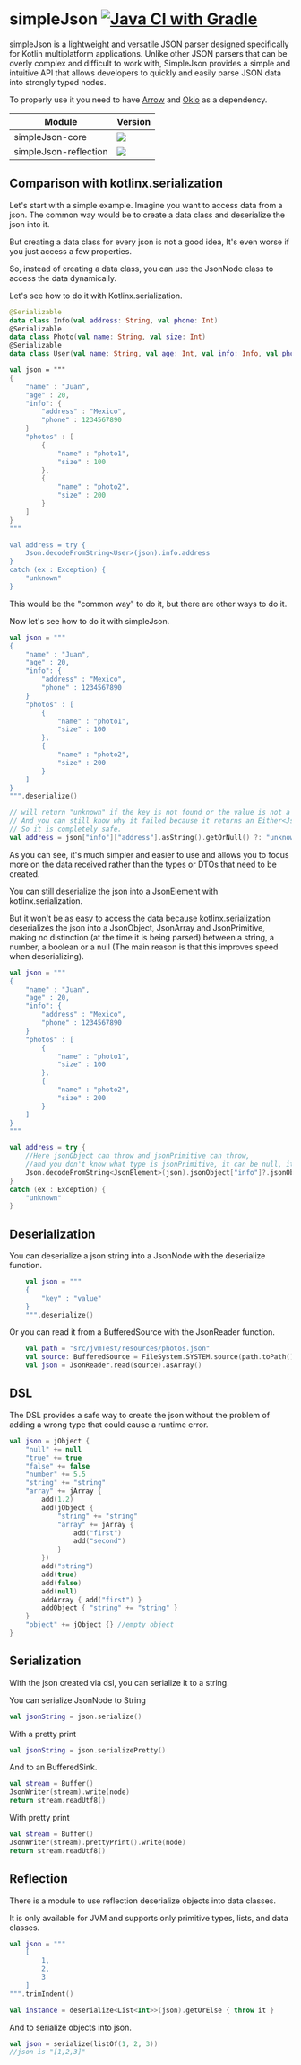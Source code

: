 # simpleJson [![Java CI with Gradle](https://github.com/xBaank/simpleJson/actions/workflows/gradle.yml/badge.svg)](https://github.com/xBaank/simpleJson/actions/workflows/gradle.yml) 

simpleJson is a lightweight and versatile JSON parser designed specifically for Kotlin multiplatform applications. Unlike other JSON parsers that can be overly complex and difficult to work with, SimpleJson provides a simple and intuitive API that allows developers to quickly and easily parse JSON data into strongly typed nodes.

To properly use it you need to have <a href="https://github.com/arrow-kt/arrow">Arrow</a> and <a href="https://github.com/square/okio">Okio</a> as a dependency.


| Module                | Version                                                                                                                                                                  |
|-----------------------|--------------------------------------------------------------------------------------------------------------------------------------------------------------------------|
| simpleJson-core       | [![](https://img.shields.io/maven-central/v/io.github.xbaank/simpleJson-core)](https://central.sonatype.com/artifact/io.github.xbaank/simpleJson-core/1.0.0)             |
| simpleJson-reflection | [![](https://img.shields.io/maven-central/v/io.github.xbaank/simpleJson-reflection)](https://central.sonatype.com/artifact/io.github.xbaank/simpleJson-reflection/1.0.0) |


## Comparison with kotlinx.serialization
Let's start with a simple example. Imagine you want to access data from a json. 
The common way would be to create a data class and deserialize the json into it.

But creating a data class for every json is not a good idea, It's even worse if you just access a few properties.

So, instead of creating a data class, you can use the JsonNode class to access the data dynamically.

Let's see how to do it with Kotlinx.serialization.

```kotlin
@Serializable
data class Info(val address: String, val phone: Int)
@Serializable
data class Photo(val name: String, val size: Int)
@Serializable
data class User(val name: String, val age: Int, val info: Info, val photos: List<Photo>)

val json = """
{
    "name" : "Juan",
    "age" : 20,
    "info": {
        "address" : "Mexico",
        "phone" : 1234567890
    }
    "photos" : [
        {
            "name" : "photo1",
            "size" : 100
        },
        {
            "name" : "photo2",
            "size" : 200
        }
    ]
}
"""

val address = try {
    Json.decodeFromString<User>(json).info.address
}
catch (ex : Exception) {
    "unknown"
}
```

This would be the "common way" to do it, but there are other ways to do it.

Now let's see how to do it with simpleJson.

```kotlin
val json = """
{
    "name" : "Juan",
    "age" : 20,
    "info": {
        "address" : "Mexico",
        "phone" : 1234567890
    }
    "photos" : [
        {
            "name" : "photo1",
            "size" : 100
        },
        {
            "name" : "photo2",
            "size" : 200
        }
    ]
}
""".deserialize()

// will return "unknown" if the key is not found or the value is not a string
// And you can still know why it failed because it returns an Either<JsonException, String>
// So it is completely safe.
val address = json["info"]["address"].asString().getOrNull() ?: "unknown"
```

As you can see, it's much simpler and easier to use and allows you to focus more on the 
data received rather than the types or DTOs that need to be created.

You can still deserialize the json into a JsonElement with kotlinx.serialization.

But it won't be as easy to access the data because kotlinx.serialization deserializes the json into a JsonObject, JsonArray and JsonPrimitive,
making no distinction (at the time it is being parsed) between a string, a number, a boolean or a null (The main reason is that this improves speed when deserializing).

```kotlin
val json = """
{
    "name" : "Juan",
    "age" : 20,
    "info": {
        "address" : "Mexico",
        "phone" : 1234567890
    }
    "photos" : [
        {
            "name" : "photo1",
            "size" : 100
        },
        {
            "name" : "photo2",
            "size" : 200
        }
    ]
}
"""

val address = try {
    //Here jsonObject can throw and jsonPrimitive can throw, 
    //and you don't know what type is jsonPrimitive, it can be null, it can be bool, it can be a number, it can be a string.
    Json.decodeFromString<JsonElement>(json).jsonObject["info"]?.jsonObject["address"]?.jsonPrimitive?.content
}
catch (ex : Exception) {
    "unknown"
}
```

## Deserialization
You can deserialize a json string into a JsonNode with the deserialize function.

```kotlin
    val json = """
    {
        "key" : "value"
    }
    """.deserialize()
```

Or you can read it from a BufferedSource with the JsonReader function.
```kotlin
    val path = "src/jvmTest/resources/photos.json"
    val source: BufferedSource = FileSystem.SYSTEM.source(path.toPath()).buffer()
    val json = JsonReader.read(source).asArray()
```


## DSL

The DSL provides a safe way to create the json without the problem of adding a
wrong type that could cause a runtime error.

```kotlin
val json = jObject {
    "null" += null
    "true" += true
    "false" += false
    "number" += 5.5
    "string" += "string"
    "array" += jArray {
        add(1.2)
        add(jObject {
            "string" += "string"
            "array" += jArray {
                add("first")
                add("second")
            }
        })
        add("string")
        add(true)
        add(false)
        add(null)
        addArray { add("first") }
        addObject { "string" += "string" }
    }
    "object" += jObject {} //empty object
}
```

## Serialization

With the json created via dsl, you can serialize it to a string.

You can serialize JsonNode to String

```kotlin
val jsonString = json.serialize()
```

With a pretty print

```kotlin
val jsonString = json.serializePretty()
```

And to an BufferedSink.

```kotlin
val stream = Buffer()
JsonWriter(stream).write(node)
return stream.readUtf8()
```

With pretty print

```kotlin
val stream = Buffer()
JsonWriter(stream).prettyPrint().write(node)
return stream.readUtf8()
```



## Reflection
There is a module to use reflection deserialize objects into data classes.

It is only available for JVM and supports only primitive types, lists, and data classes.
```kotlin
val json = """
    [
        1,
        2,
        3
    ]
""".trimIndent()

val instance = deserialize<List<Int>>(json).getOrElse { throw it }
```

And to serialize objects into json.

```kotlin
val json = serialize(listOf(1, 2, 3))
//json is "[1,2,3]"
```



